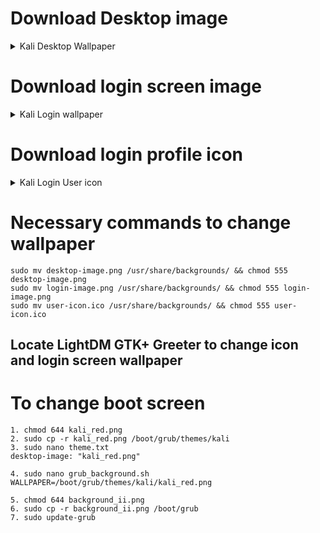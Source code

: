 # Download Desktop image
<details>
  <summary>Kali Desktop Wallpaper</summary>
  

![kali-night-skyB-1920x1080](https://user-images.githubusercontent.com/78603128/228483112-91b5743a-bf9b-4730-b268-dbe8eba0888b.png)
![kali-polygon-2560x1080](https://user-images.githubusercontent.com/78603128/228483132-c004b431-c4a1-4b96-b1aa-964ef23a8a5c.png)
![kali-polygon-dragonB-1920x1080](https://user-images.githubusercontent.com/78603128/228483140-80d6f4e0-aca3-4719-b8e9-60793a3f48a4.png)
![kali-fade-2020b-3840x2160](https://user-images.githubusercontent.com/78603128/228483145-21c851d8-7575-4bda-b9d3-6de0e42bd9ff.png)
![kali_dragon_font](https://user-images.githubusercontent.com/78603128/228483509-bb7397a4-c841-469b-8773-d09aa267cf91.png)
![kali_red](https://user-images.githubusercontent.com/78603128/228483523-5d63e92f-2679-4570-b78b-cfc8263b1bd6.png)
![kali-3d-black-1920x1080](https://user-images.githubusercontent.com/78603128/228483529-8d964615-c7a1-4efa-a73a-e481221c5a72.png)
![kali-linux-wallpaper-v1](https://user-images.githubusercontent.com/78603128/228483536-d6bc29ab-3a65-4695-96fc-3f6349f1eba4.png)
![kali-polygon-dragonB-1920x1080](https://user-images.githubusercontent.com/78603128/228483541-6512bf1c-eb1a-42d9-85cf-49f1d77d29ef.png)
![red-kali-abstract-sky-dark-16x9](https://user-images.githubusercontent.com/78603128/228483549-b70ee82d-0574-4b7a-9606-327f234f262d.jpg)

https://github.com/owerdogan/wallpapers-for-kali
</details>


# Download login screen image
<details>
  <summary>Kali Login wallpaper</summary>
  
![red-kali-contours](https://user-images.githubusercontent.com/78603128/228484220-04a93200-1e2f-4803-b758-6727731832db.jpg)
  
</details>

# Download login profile icon
<details>
  <summary>Kali Login User icon</summary>
  
![Screenshot_2023-03-29_160318-removebg-preview](https://user-images.githubusercontent.com/78603128/228484350-a8b13717-f237-4b49-8fd0-052c99319abd.png)
  
## You will need to convert to .ico file 
  
https://convertico.com/
</details>

# Necessary commands to change wallpaper
```
sudo mv desktop-image.png /usr/share/backgrounds/ && chmod 555 desktop-image.png
sudo mv login-image.png /usr/share/backgrounds/ && chmod 555 login-image.png
sudo mv user-icon.ico /usr/share/backgrounds/ && chmod 555 user-icon.ico
```
## Locate LightDM GTK+ Greeter to change icon and login screen wallpaper

# To change boot screen
```
1. chmod 644 kali_red.png
2. sudo cp -r kali_red.png /boot/grub/themes/kali
3. sudo nano theme.txt
desktop-image: "kali_red.png"

4. sudo nano grub_background.sh
WALLPAPER=/boot/grub/themes/kali/kali_red.png

5. chmod 644 background_ii.png
6. sudo cp -r background_ii.png /boot/grub
7. sudo update-grub
```

